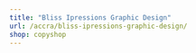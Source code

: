 ```yaml
---
title: "Bliss Ipressions Graphic Design"
url: /accra/bliss-ipressions-graphic-design/
shop: copyshop
---
```

